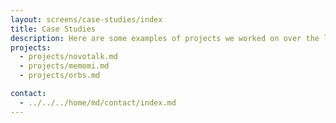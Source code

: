 ```yaml
---
layout: screens/case-studies/index
title: Case Studies
description: Here are some examples of projects we worked on over the last few months. This will help you understand our work principles, and how we can change your futures.
projects:
  - projects/novotalk.md
  - projects/memomi.md
  - projects/orbs.md

contact:
  - ../../../home/md/contact/index.md
---
```

